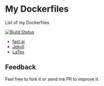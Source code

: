 # My Dockerfiles

List of my Dockerfiles

[![Build Status](https://travis-ci.org/mmphego/my-dockerfiles.svg?branch=master)](https://travis-ci.org/mmphego/my-dockerfiles)

* [fast.ai](fast.ai)
* [Jekyll](Jekyll)
* [LaTex](latex-full)

## Feedback

Feel free to fork it or send me PR to improve it.
